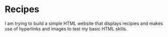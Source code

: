 # Recipes
I am trying to build a simple HTML website that displays recipies and makes use of hyperlinks and images to test my basic HTML skills.